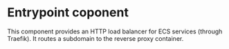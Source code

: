 # Entrypoint coponent

This component provides an HTTP load balancer for ECS services (through
Traefik). It routes a subdomain to the reverse proxy container.
